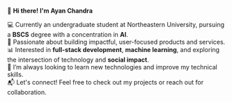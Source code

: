 👋 **Hi there! I'm Ayan Chandra**  

💻 Currently an undergraduate student at Northeastern University, pursuing a **BSCS** degree with a concentration in **AI**.  
🚀 Passionate about building impactful, user-focused products and services.  
📊 Interested in **full-stack development**, **machine learning**, and exploring the intersection of technology and **social impact**.  
🌱 I’m always looking to learn new technologies and improve my technical skills.  
📬 Let's connect! Feel free to check out my projects or reach out for collaboration.

